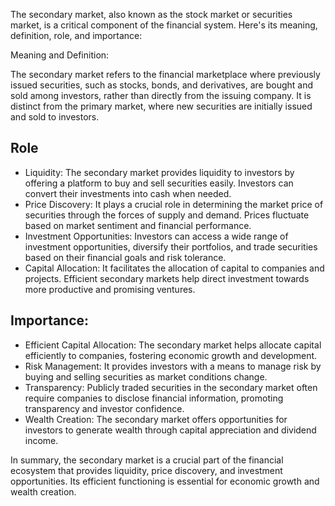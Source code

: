 The secondary market, also known as the stock market or securities market, is a critical component of the financial system. Here's its meaning, definition, role, and importance:

Meaning and Definition:

The secondary market refers to the financial marketplace where previously issued securities, such as stocks, bonds, and derivatives, are bought and sold among investors, rather than directly from the issuing company.
It is distinct from the primary market, where new securities are initially issued and sold to investors.

## Role

- Liquidity: The secondary market provides liquidity to investors by offering a platform to buy and sell securities easily. Investors can convert their investments into cash when needed.
- Price Discovery: It plays a crucial role in determining the market price of securities through the forces of supply and demand. Prices fluctuate based on market sentiment and financial performance.
- Investment Opportunities: Investors can access a wide range of investment opportunities, diversify their portfolios, and trade securities based on their financial goals and risk tolerance.
- Capital Allocation: It facilitates the allocation of capital to companies and projects. Efficient secondary markets help direct investment towards more productive and promising ventures.

## Importance:

- Efficient Capital Allocation: The secondary market helps allocate capital efficiently to companies, fostering economic growth and development.
- Risk Management: It provides investors with a means to manage risk by buying and selling securities as market conditions change.
- Transparency: Publicly traded securities in the secondary market often require companies to disclose financial information, promoting transparency and investor confidence.
- Wealth Creation: The secondary market offers opportunities for investors to generate wealth through capital appreciation and dividend income.

In summary, the secondary market is a crucial part of the financial ecosystem that provides liquidity, price discovery, and investment opportunities. Its efficient functioning is essential for economic growth and wealth creation.